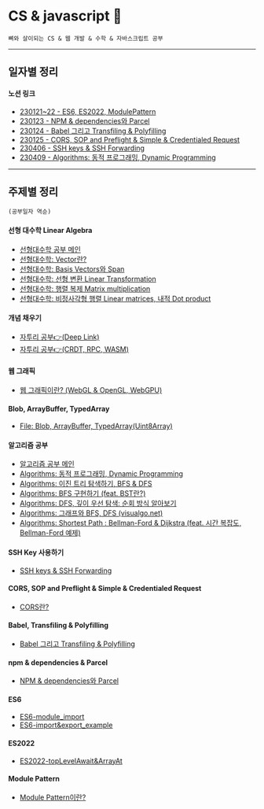 # CS & javascript 🌱

```
뼈와 살이되는 CS & 웹 개발 & 수학 & 자바스크립트 공부
```

---

## 일자별 정리

#### 노션 링크

- [230121~22 - ES6, ES2022, ModulePattern](https://dusunax.notion.site/part-3-1433b3153d4f473f8944bbfae87839b6)
- [230123 - NPM & dependencies와 Parcel](https://dusunax.notion.site/part-4-5660e8240227452d84eed2b87e05950a)
- [230124 - Babel 그리고 Transfiling & Polyfilling](https://dusunax.notion.site/part-5-1d44444ab215444e83899df8f1855416)
- [230125 - CORS, SOP and Preflight & Simple & Credentialed Request](https://dusunax.notion.site/CORS-37380813b8034c68836d818fd27a05ea)
- [230406 - SSH keys & SSH Forwarding](https://dusunax.notion.site/CS-SSH-keys-76d0014cfa684e8d855f6fef0e131aaa)
- [230409 - Algorithms: 동적 프로그래밍, Dynamic Programming](https://dusunax.notion.site/Algorithms-cb03a4c325674cbb86a0dfc93633eef0)

---

## 주제별 정리

`(공부일자 역순)`

#### 선형 대수학 Linear Algebra

- [선형대수학 공부 메인](https://dusunax.github.io/javascript/linear-algebra)
- [선형대수학: Vector란?](https://github.com/dusunax/javascript/blob/main/docs/linear-algebra-01-vector.md)
- [선형대수학: Basis Vectors와 Span](https://github.com/dusunax/javascript/blob/main/docs/linear-algebra-02-basis-vactor-and-span.md)
- [선형대수학: 선형 변환 Linear Transformation](https://github.com/dusunax/javascript/blob/main/docs/linear-algebra-03-linear-transformation.md)
- [선형대수학: 행렬 복제 Matrix multiplication](https://github.com/dusunax/javascript/blob/main/docs/linear-algebra-04-matrix-multiplication.md)
- [선형대수학: 비정사각형 행렬 Linear matrices, 내적 Dot product](https://github.com/dusunax/javascript/blob/main/docs/linear-algebra-07-nonsquare-matrices-and-dot-product.md)

#### 개념 채우기

- [자투리 공부👉(Deep Link)](https://github.com/dusunax/javascript/blob/main/docs/deep-link.md)
- [자투리 공부👉(CRDT, RPC, WASM)](https://github.com/dusunax/javascript/blob/main/docs/CRDT-RPC-WASM.md)

#### 웹 그래픽

- [웹 그래픽이란? (WebGL & OpenGL, WebGPU)](https://github.com/dusunax/javascript/blob/main/docs/web-graphic.md)

#### Blob, ArrayBuffer, TypedArray

- [File: Blob, ArrayBuffer, TypedArray(Uint8Array)](https://github.com/dusunax/javascript/blob/main/docs/blob_file_array-buffer.md)

#### 알고리즘 공부

- [알고리즘 공부 메인](https://dusunax.github.io/javascript/algorithms)
- [Algorithms: 동적 프로그래밍, Dynamic Programming](https://github.com/dusunax/javascript/blob/main/docs/algorithms-dyanmic-programming.md)
- [Algorithms: 이진 트리 탐색하기, BFS & DFS](https://github.com/dusunax/javascript/blob/main/docs/algorithms-BFS&DFS-start.md)
- [Algorithms: BFS 구현하기 (feat. BST란?)](https://github.com/dusunax/javascript/blob/main/docs/algorithms-BFS&DFS-01.md)
- [Algorithms: DFS, 깊이 우선 탐색: 순회 방식 알아보기](https://github.com/dusunax/javascript/blob/main/docs/algorithms-BFS&DFS-02.md)
- [Algorithms: 그래프와 BFS, DFS (visualgo.net)](https://github.com/dusunax/javascript/blob/main/docs/algorithms-BFS&DFS-in-graph.md)
- [Algorithms: Shortest Path : Bellman-Ford & Dijkstra (feat. 시간 복잡도, Bellman-Ford 예제)](https://github.com/dusunax/javascript/blob/main/docs/algorithms-shortest-path.md)

#### SSH Key 사용하기

- [SSH keys & SSH Forwarding](https://github.com/dusunax/javascript/blob/main/docs/SHH-keys.md)

#### CORS, SOP and Preflight & Simple & Credentialed Request

- [CORS란?](https://github.com/dusunax/javascript/blob/main/docs/CORS.md)

#### Babel, Transfiling & Polyfilling

- [Babel 그리고 Transfiling & Polyfilling](https://github.com/dusunax/javascript/blob/main/docs/babel-transpiling%26polyfilling.md)

#### npm & dependencies & Parcel

- [NPM & dependencies와 Parcel](https://github.com/dusunax/javascript/blob/main/docs/npm%26dependency.md)

#### ES6

- [ES6-module_import](https://github.com/dusunax/javascript/blob/main/docs/ES6-module-import.md)
- [ES6-import&export_example](https://github.com/dusunax/javascript/blob/main/docs/ES6-import%26export-example.md)

#### ES2022

- [ES2022-topLevelAwait&ArrayAt](https://github.com/dusunax/javascript/blob/main/docs/ES2022-top-level-await%26array-at)

#### Module Pattern

- [Module Pattern이란?](https://github.com/dusunax/javascript/blob/main/docs/module-pattern.md)
